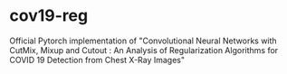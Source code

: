 # cov19-reg
Official Pytorch implementation of "Convolutional Neural Networks with CutMix, Mixup and Cutout : An Analysis of Regularization Algorithms for COVID 19 Detection from Chest X-Ray Images"
